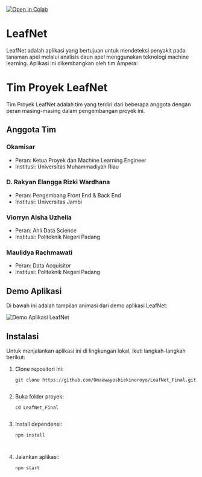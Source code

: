 [![Open In Colab](https://colab.research.google.com/assets/colab-badge.svg)](https://colab.research.google.com/drive/1R6y94sJqalw0AmQUV_D1DJl9VapXvZQq?usp=sharing)

# LeafNet

LeafNet adalah aplikasi yang bertujuan untuk mendeteksi penyakit pada tanaman apel melalui analisis daun apel menggunakan teknologi machine learning. Aplikasi ini dikembangkan oleh tim Ampera: 

# Tim Proyek LeafNet

Tim Proyek LeafNet adalah tim yang terdiri dari beberapa anggota dengan peran masing-masing dalam pengembangan proyek ini.

## Anggota Tim

### Okamisar

- Peran: Ketua Proyek dan Machine Learning Engineer
- Institusi: Universitas Muhammadiyah Riau

### D. Rakyan Elangga Rizki Wardhana

- Peran: Pengembang Front End & Back End
- Institusi: Universitas Jambi

### Viorryn Aisha Uzhelia

- Peran: Ahli Data Science
- Institusi: Politeknik Negeri Padang

### Maulidya Rachmawati

- Peran: Data Acquisitor
- Institusi: Politeknik Negeri Padang

## Demo Aplikasi

Di bawah ini adalah tampilan animasi dari demo aplikasi LeafNet:

![Demo Aplikasi LeafNet](https://github.com/Omaewayoshiekinoroyo/LeafNet_Final/raw/main/Demo%20Aplikasi%20LeafNet.gif)

## Instalasi

Untuk menjalankan aplikasi ini di lingkungan lokal, ikuti langkah-langkah berikut:

1. Clone repositori ini:

   ```shell
   git clone https://github.com/Omaewayoshiekinoroyo/LeafNet_Final.git


2. Buka folder proyek:
   ```shell
   cd LeafNet_Final


3. Install dependensi:

   ```shell
   npm install



4. Jalankan aplikasi:

   ```shell
   npm start
